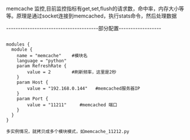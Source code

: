 memcache 监控,目前监控指标有get,set,flush的请求数，命中率，内存大小等等。原理是通过socket连接到memcached，执行stats命令，然后处理数据

---------------------------------------部分配置------------------
<pre><code>
modules {
  module {
    name = "memcache"    #模块名
    language = "python"
    param RefreshRate {
        value = 2        #刷新频率，这里是2秒
    }
    param Host {
        value = "192.168.0.144"   #memcached服务器IP
    }
    param Port {
        value = "11211"     #memcached 端口
    }
  }
}

多实例情况，就拷贝成多个模块模式，如memcache_11212.py
